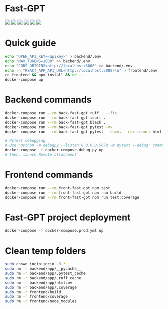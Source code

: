 # Fast-GPT

![](https://github.com/0x10-z/fast-gpt/actions/workflows/master.yml/badge.svg)
![](https://img.shields.io/badge/Build%20with-Docker-blue)
![](https://img.shields.io/badge/Testing-For%20sure-red)
![](https://img.shields.io/badge/Python-FastAPI-brightgreen)
![](https://img.shields.io/badge/Node-React-blue)
![](https://img.shields.io/badge/Linters-Black%20Isort%20ruff-black)


# Quick guide

```bash
echo "OPEN_API_KEY=<apikey>" > backend/.env
echo "MAX_TOKENS=1000" >> backend/.env
echo "CORS_ORIGINS=http://localhost:3000" >> backend/.env
echo -n "REACT_APP_API_URL=http://localhost:5000/\n" > frontend/.env
cd frontend && npm install && cd ..
docker-compose up
```

# Backend commands

```bash
docker-compose run --rm back-fast-gpt ruff . --fix
docker-compose run --rm back-fast-gpt isort .
docker-compose run --rm back-fast-gpt black .
docker-compose run --rm back-fast-gpt pytest -vv
docker-compose run --rm back-fast-gpt pytest --cov=. --cov-report html

# Pytest debugging
# Use "python -m debugpy --listen 0.0.0.0:5678 -m pytest --debug" command in compose
docker-compose -f docker-compose.debug.py up
# then, launch Remote attachment
```

# Frontend commands

```bash
docker-compose run --rm front-fast-gpt npm test
docker-compose run --rm front-fast-gpt npm run build
docker-compose run --rm front-fast-gpt npm run test:coverage
```

# Fast-GPT project deployment

```bash
docker-compose -f docker-compose.prod.yml up
```

# Clean temp folders

```bash
sudo chown iocio:iocio -R *
sudo rm -r backend/app/__pycache__
sudo rm -r backend/app/.pytest_cache
sudo rm -r backend/app/.ruff_cache
sudo rm -r backend/app/htmlcov
sudo rm -r backend/app/.coverage
sudo rm -r frontend/build
sudo rm -r frontend/coverage
sudo rm -r frontend/node_modules
```